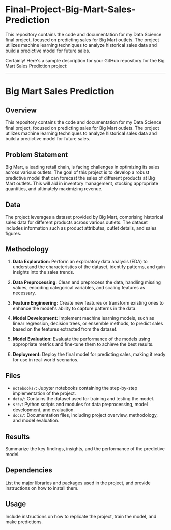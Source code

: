 # Final-Project-Big-Mart-Sales-Prediction
This repository contains the code and documentation for my Data Science final project, focused on predicting sales for Big Mart outlets. The project utilizes machine learning techniques to analyze historical sales data and build a predictive model for future sales.

Certainly! Here's a sample description for your GitHub repository for the Big Mart Sales Prediction project:

---

# Big Mart Sales Prediction

## Overview
This repository contains the code and documentation for my Data Science final project, focused on predicting sales for Big Mart outlets. The project utilizes machine learning techniques to analyze historical sales data and build a predictive model for future sales.

## Problem Statement
Big Mart, a leading retail chain, is facing challenges in optimizing its sales across various outlets. The goal of this project is to develop a robust predictive model that can forecast the sales of different products at Big Mart outlets. This will aid in inventory management, stocking appropriate quantities, and ultimately maximizing revenue.

## Data
The project leverages a dataset provided by Big Mart, comprising historical sales data for different products across various outlets. The dataset includes information such as product attributes, outlet details, and sales figures.

## Methodology
1. **Data Exploration:** Perform an exploratory data analysis (EDA) to understand the characteristics of the dataset, identify patterns, and gain insights into the sales trends.

2. **Data Preprocessing:** Clean and preprocess the data, handling missing values, encoding categorical variables, and scaling features as necessary.

3. **Feature Engineering:** Create new features or transform existing ones to enhance the model's ability to capture patterns in the data.

4. **Model Development:** Implement machine learning models, such as linear regression, decision trees, or ensemble methods, to predict sales based on the features extracted from the dataset.

5. **Model Evaluation:** Evaluate the performance of the models using appropriate metrics and fine-tune them to achieve the best results.

6. **Deployment:** Deploy the final model for predicting sales, making it ready for use in real-world scenarios.

## Files
- `notebooks/`: Jupyter notebooks containing the step-by-step implementation of the project.
- `data/`: Contains the dataset used for training and testing the model.
- `src/`: Python scripts and modules for data preprocessing, model development, and evaluation.
- `docs/`: Documentation files, including project overview, methodology, and model evaluation.

## Results
Summarize the key findings, insights, and the performance of the predictive model.

## Dependencies
List the major libraries and packages used in the project, and provide instructions on how to install them.

## Usage
Include instructions on how to replicate the project, train the model, and make predictions.
